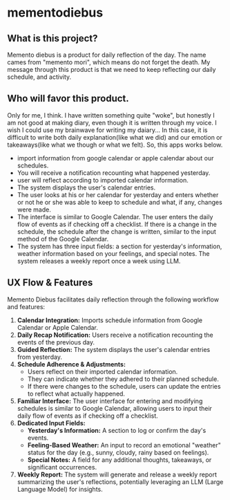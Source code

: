# mementodiebus

## What is this project?
Memento diebus is a product for daily reflection of the day. The name cames from "memento mori", which means do not forget the death. My message through this product is that we need to keep reflecting our daily schedule, and activity.

## Who will favor this product.
Only for me, I think. I have written something quite "woke", but honestly I am not good at making diary, even though it is written through my voice. I wish I could use my brainwave for writing my daiary... In this case, it is difficult to write both daily explanation(like what we did) and our emotion or takeaways(like what we though or what we felt). So, this apps works below.
- import information from google calendar or apple calendar about our schedules.
- You will receive a notification recounting what happened yesterday.
- user will reflect according to imported calendar information.
- The system displays the user's calendar entries.
- The user looks at his or her calendar for yesterday and enters whether or not he or she was able to keep to schedule and what, if any, changes were made.
- The interface is similar to Google Calendar. The user enters the daily flow of events as if checking off a checklist. If there is a change in the schedule, the schedule after the change is written, similar to the input method of the Google Calendar.
- The system has three input fields: a section for yesterday's information, weather information based on your feelings, and special notes. 
The system releases a weekly report once a week using LLM.

## UX Flow & Features

Memento Diebus facilitates daily reflection through the following workflow and features:

1.  **Calendar Integration:** Imports schedule information from Google Calendar or Apple Calendar.
2.  **Daily Recap Notification:** Users receive a notification recounting the events of the previous day.
3.  **Guided Reflection:** The system displays the user's calendar entries from yesterday.
4.  **Schedule Adherence & Adjustments:**
    * Users reflect on their imported calendar information.
    * They can indicate whether they adhered to their planned schedule.
    * If there were changes to the schedule, users can update the entries to reflect what actually happened.
5.  **Familiar Interface:** The user interface for entering and modifying schedules is similar to Google Calendar, allowing users to input their daily flow of events as if checking off a checklist.
6.  **Dedicated Input Fields:**
    * **Yesterday's Information:** A section to log or confirm the day's events.
    * **Feeling-Based Weather:** An input to record an emotional "weather" status for the day (e.g., sunny, cloudy, rainy based on feelings).
    * **Special Notes:** A field for any additional thoughts, takeaways, or significant occurrences.
7.  **Weekly Report:** The system will generate and release a weekly report summarizing the user's reflections, potentially leveraging an LLM (Large Language Model) for insights.
